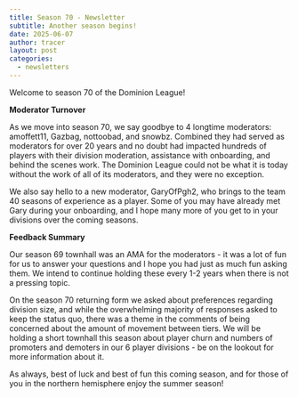 ```yaml
---
title: Season 70 - Newsletter
subtitle: Another season begins!
date: 2025-06-07
author: tracer
layout: post
categories:
  - newsletters
---
```

Welcome to season 70 of the Dominion League!

**Moderator Turnover**

As we move into season 70, we say goodbye to 4 longtime moderators: amoffett11, Gazbag, nottoobad, and snowbz. Combined they had served as moderators for over 20 years and no doubt had impacted hundreds of players with their division moderation, assistance with onboarding, and behind the scenes work. The Dominion League could not be what it is today without the work of all of its moderators, and they were no exception.

We also say hello to a new moderator, GaryOfPgh2, who brings to the team 40 seasons of experience as a player. Some of you may have already met Gary during your onboarding, and I hope many more of you get to in your divisions over the coming seasons.

**Feedback Summary**

Our season 69 townhall was an AMA for the moderators - it was a lot of fun for us to answer your questions and I hope you had just as much fun asking them. We intend to continue holding these every 1-2 years when there is not a pressing topic.

On the season 70 returning form we asked about preferences regarding division size, and while the overwhelming majority of responses asked to keep the status quo, there was a theme in the comments of being concerned about the amount of movement between tiers. We will be holding a short townhall this season about player churn and numbers of promoters and demoters in our 6 player divisions - be on the lookout for more information about it.

As always, best of luck and best of fun this coming season, and for those of you in the northern hemisphere enjoy the summer season!